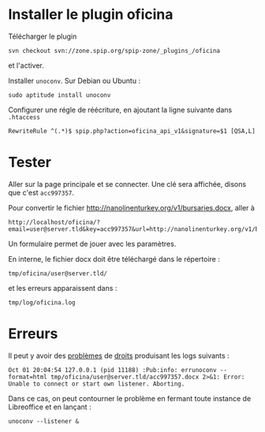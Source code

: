 # Installer le plugin oficina

Télécharger le plugin

    svn checkout svn://zone.spip.org/spip-zone/_plugins_/oficina

et l'activer.

Installer `unoconv`. Sur Debian ou Ubuntu :

    sudo aptitude install unoconv

Configurer une régle de réécriture, en ajoutant la ligne suivante dans `.htaccess`

    RewriteRule ^(.*)$ spip.php?action=oficina_api_v1&signature=$1 [QSA,L]

# Tester

Aller sur la page principale et se connecter. Une clé sera affichée, disons que c'est `acc997357`.

Pour convertir le fichier http://nanolinenturkey.org/v1/bursaries.docx, aller à

    http://localhost/oficina/?email=user@server.tld&key=acc997357&url=http://nanolinenturkey.org/v1/bursaries.docx

Un formulaire permet de jouer avec les paramètres.

En interne, le fichier docx doit être téléchargé dans le répertoire :

    tmp/oficina/user@server.tld/

et les erreurs apparaissent dans :

    tmp/log/oficina.log

# Erreurs

Il peut y avoir des [problèmes](http://stackoverflow.com/questions/9259975/unoconv-not-working-while-trying-to-convert-throws-error-unable-to-connect-or) de [droits](http://stackoverflow.com/questions/13380340/error-in-unoconv-command-run-as-user?lq=1) produisant les logs suivants :

    Oct 01 20:04:54 127.0.0.1 (pid 11188) :Pub:info: errunoconv --format=html tmp/oficina/user@server.tld/acc997357.docx 2>&1: Error: Unable to connect or start own listener. Aborting.

Dans ce cas, on peut contourner le problème en fermant toute instance de Libreoffice et en lançant :

    unoconv --listener &

